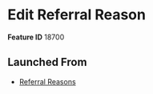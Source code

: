 # Edit Referral Reason

**Feature ID** 18700

## Launched From

- [Referral Reasons](Referral%20Reasons.md)











































































